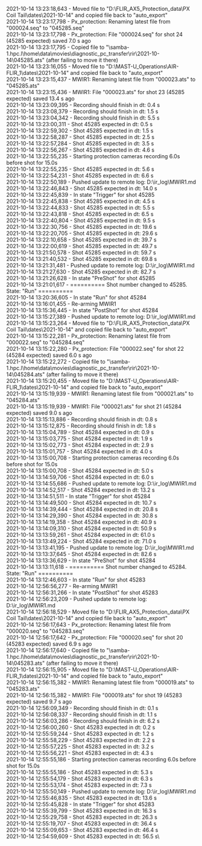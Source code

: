 2021-10-14 13:23:18,643 - Moved file to "D:\FLIR_AX5_Protection_data\PX Coil Tail\dates\2021-10-14" and copied file back to "auto_export"\
2021-10-14 13:23:17,798 - Px_protection: Renaming latest file from "000024.seq" to "045285.seq"\
2021-10-14 13:23:17,798 - Px_protection: File "000024.seq" for shot 24 (45285 expected) saved 7.0 s ago\
2021-10-14 13:23:17,795 - Copied file to "\\samba-1.hpc.l\home\data\movies\diagnostic_pc_transfer\rir\2021-10-14\045285.ats" (after failing to move it there)\
2021-10-14 13:23:16,055 - Moved file to "D:\MAST-U_Operations\AIR-FLIR_1\dates\2021-10-14" and copied file back to "auto_export"\
2021-10-14 13:23:15,437 - MWIR1: Renaming latest file from "000023.ats" to "045285.ats"\
2021-10-14 13:23:15,436 - MWIR1: File "000023.ats" for shot 23 (45285 expected) saved 13.4 s ago\
2021-10-14 13:23:09,395 - Recording should finish in dt: 0.4 s\
2021-10-14 13:23:08,379 - Recording should finish in dt: 1.5 s\
2021-10-14 13:23:04,342 - Recording should finish in dt: 5.5 s\
2021-10-14 13:23:00,311 - Shot 45285 expected in dt: 0.5 s\
2021-10-14 13:22:59,302 - Shot 45285 expected in dt: 1.5 s\
2021-10-14 13:22:58,287 - Shot 45285 expected in dt: 2.5 s\
2021-10-14 13:22:57,284 - Shot 45285 expected in dt: 3.5 s\
2021-10-14 13:22:56,267 - Shot 45285 expected in dt: 4.6 s\
2021-10-14 13:22:55,235 - Starting protection cameras recording 6.0s before shot for 15.0s\
2021-10-14 13:22:55,235 - Shot 45285 expected in dt: 5.6 s\
2021-10-14 13:22:54,231 - Shot 45285 expected in dt: 6.6 s\
2021-10-14 13:22:50,189 - Pushed update to remote log: D:\ir_log\MWIR1.md\
2021-10-14 13:22:46,843 - Shot 45285 expected in dt: 14.0 s\
2021-10-14 13:22:45,839 - In state "Trigger" for shot 45285\
2021-10-14 13:22:45,838 - Shot 45285 expected in dt: 4.5 s\
2021-10-14 13:22:44,833 - Shot 45285 expected in dt: 5.5 s\
2021-10-14 13:22:43,818 - Shot 45285 expected in dt: 6.5 s\
2021-10-14 13:22:40,804 - Shot 45285 expected in dt: 9.5 s\
2021-10-14 13:22:30,756 - Shot 45285 expected in dt: 19.6 s\
2021-10-14 13:22:20,705 - Shot 45285 expected in dt: 29.6 s\
2021-10-14 13:22:10,658 - Shot 45285 expected in dt: 39.7 s\
2021-10-14 13:22:00,619 - Shot 45285 expected in dt: 49.7 s\
2021-10-14 13:21:50,578 - Shot 45285 expected in dt: 59.7 s\
2021-10-14 13:21:40,532 - Shot 45285 expected in dt: 69.8 s\
2021-10-14 13:21:31,481 - Pushed update to remote log: D:\ir_log\MWIR1.md\
2021-10-14 13:21:27,630 - Shot 45285 expected in dt: 82.7 s\
2021-10-14 13:21:26,628 - In state "PreShot" for shot 45285\
2021-10-14 13:21:01,617 - ========== Shot number changed to 45285. State: "Run" ==========\
2021-10-14 13:20:36,605 - In state "Run" for shot 45284\
2021-10-14 13:16:01,455 - Re-arming MWIR1\
2021-10-14 13:15:36,445 - In state "PostShot" for shot 45284\
2021-10-14 13:15:27,389 - Pushed update to remote log: D:\ir_log\MWIR1.md\
2021-10-14 13:15:23,264 - Moved file to "D:\FLIR_AX5_Protection_data\PX Coil Tail\dates\2021-10-14" and copied file back to "auto_export"\
2021-10-14 13:15:22,281 - Px_protection: Renaming latest file from "000022.seq" to "045284.seq"\
2021-10-14 13:15:22,280 - Px_protection: File "000022.seq" for shot 22 (45284 expected) saved 6.0 s ago\
2021-10-14 13:15:22,272 - Copied file to "\\samba-1.hpc.l\home\data\movies\diagnostic_pc_transfer\rir\2021-10-14\045284.ats" (after failing to move it there)\
2021-10-14 13:15:20,455 - Moved file to "D:\MAST-U_Operations\AIR-FLIR_1\dates\2021-10-14" and copied file back to "auto_export"\
2021-10-14 13:15:19,939 - MWIR1: Renaming latest file from "000021.ats" to "045284.ats"\
2021-10-14 13:15:19,939 - MWIR1: File "000021.ats" for shot 21 (45284 expected) saved 9.0 s ago\
2021-10-14 13:15:13,886 - Recording should finish in dt: 0.8 s\
2021-10-14 13:15:12,875 - Recording should finish in dt: 1.8 s\
2021-10-14 13:15:04,789 - Shot 45284 expected in dt: 0.9 s\
2021-10-14 13:15:03,775 - Shot 45284 expected in dt: 1.9 s\
2021-10-14 13:15:02,773 - Shot 45284 expected in dt: 2.9 s\
2021-10-14 13:15:01,757 - Shot 45284 expected in dt: 4.0 s\
2021-10-14 13:15:00,708 - Starting protection cameras recording 6.0s before shot for 15.0s\
2021-10-14 13:15:00,708 - Shot 45284 expected in dt: 5.0 s\
2021-10-14 13:14:59,706 - Shot 45284 expected in dt: 6.0 s\
2021-10-14 13:14:55,686 - Pushed update to remote log: D:\ir_log\MWIR1.md\
2021-10-14 13:14:52,517 - Shot 45284 expected in dt: 13.2 s\
2021-10-14 13:14:51,511 - In state "Trigger" for shot 45284\
2021-10-14 13:14:49,500 - Shot 45284 expected in dt: 10.7 s\
2021-10-14 13:14:39,444 - Shot 45284 expected in dt: 20.8 s\
2021-10-14 13:14:29,390 - Shot 45284 expected in dt: 30.8 s\
2021-10-14 13:14:19,358 - Shot 45284 expected in dt: 40.9 s\
2021-10-14 13:14:09,310 - Shot 45284 expected in dt: 50.9 s\
2021-10-14 13:13:59,261 - Shot 45284 expected in dt: 61.0 s\
2021-10-14 13:13:49,224 - Shot 45284 expected in dt: 71.0 s\
2021-10-14 13:13:41,195 - Pushed update to remote log: D:\ir_log\MWIR1.md\
2021-10-14 13:13:37,645 - Shot 45284 expected in dt: 82.6 s\
2021-10-14 13:13:36,629 - In state "PreShot" for shot 45284\
2021-10-14 13:13:11,618 - ========== Shot number changed to 45284. State: "Run" ==========\
2021-10-14 13:12:46,603 - In state "Run" for shot 45283\
2021-10-14 12:56:56,277 - Re-arming MWIR1\
2021-10-14 12:56:31,266 - In state "PostShot" for shot 45283\
2021-10-14 12:56:23,209 - Pushed update to remote log: D:\ir_log\MWIR1.md\
2021-10-14 12:56:18,529 - Moved file to "D:\FLIR_AX5_Protection_data\PX Coil Tail\dates\2021-10-14" and copied file back to "auto_export"\
2021-10-14 12:56:17,643 - Px_protection: Renaming latest file from "000020.seq" to "045283.seq"\
2021-10-14 12:56:17,642 - Px_protection: File "000020.seq" for shot 20 (45283 expected) saved 6.9 s ago\
2021-10-14 12:56:17,640 - Copied file to "\\samba-1.hpc.l\home\data\movies\diagnostic_pc_transfer\rir\2021-10-14\045283.ats" (after failing to move it there)\
2021-10-14 12:56:15,905 - Moved file to "D:\MAST-U_Operations\AIR-FLIR_1\dates\2021-10-14" and copied file back to "auto_export"\
2021-10-14 12:56:15,382 - MWIR1: Renaming latest file from "000019.ats" to "045283.ats"\
2021-10-14 12:56:15,382 - MWIR1: File "000019.ats" for shot 19 (45283 expected) saved 9.7 s ago\
2021-10-14 12:56:09,349 - Recording should finish in dt: 0.1 s\
2021-10-14 12:56:08,337 - Recording should finish in dt: 1.1 s\
2021-10-14 12:56:03,286 - Recording should finish in dt: 6.2 s\
2021-10-14 12:56:00,260 - Shot 45283 expected in dt: 0.2 s\
2021-10-14 12:55:59,244 - Shot 45283 expected in dt: 1.2 s\
2021-10-14 12:55:58,229 - Shot 45283 expected in dt: 2.2 s\
2021-10-14 12:55:57,225 - Shot 45283 expected in dt: 3.2 s\
2021-10-14 12:55:56,221 - Shot 45283 expected in dt: 4.3 s\
2021-10-14 12:55:55,186 - Starting protection cameras recording 6.0s before shot for 15.0s\
2021-10-14 12:55:55,186 - Shot 45283 expected in dt: 5.3 s\
2021-10-14 12:55:54,179 - Shot 45283 expected in dt: 6.3 s\
2021-10-14 12:55:53,174 - Shot 45283 expected in dt: 7.3 s\
2021-10-14 12:55:50,149 - Pushed update to remote log: D:\ir_log\MWIR1.md\
2021-10-14 12:55:46,835 - Shot 45283 expected in dt: 13.6 s\
2021-10-14 12:55:45,828 - In state "Trigger" for shot 45283\
2021-10-14 12:55:39,799 - Shot 45283 expected in dt: 16.3 s\
2021-10-14 12:55:29,758 - Shot 45283 expected in dt: 26.3 s\
2021-10-14 12:55:19,707 - Shot 45283 expected in dt: 36.4 s\
2021-10-14 12:55:09,653 - Shot 45283 expected in dt: 46.4 s\
2021-10-14 12:54:59,609 - Shot 45283 expected in dt: 56.5 s\
